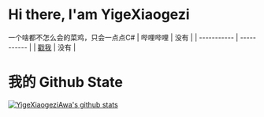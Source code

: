 # Hi there, I'am YigeXiaogezi
一个啥都不怎么会的菜鸡，只会一点点C#
| 哔哩哔哩      | 没有 |
| ----------- | ----------- |
| [戳我](https://space.bilibili.com/1372244620)      | 没有       |
# 我的 Github State
[![YigeXiaogeziAwa's github stats](https://github-readme-stats.vercel.app/api?username=YigeXiaogeziAwa)](https://github.com/anuraghazra/github-readme-stats&theme=dark)
